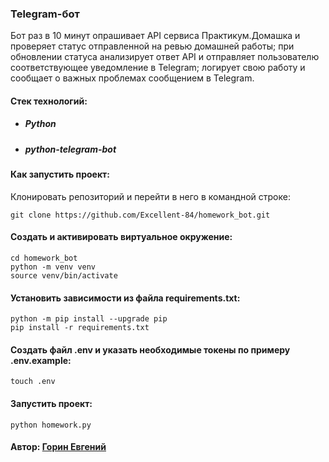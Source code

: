 ### Telegram-бот

Бот раз в 10 минут опрашивает API сервиса Практикум.Домашка и проверяет статус отправленной на ревью домашней работы;
при обновлении статуса анализирует ответ API и отправляет пользователю соответствующее уведомление в Telegram;
логирует свою работу и сообщает о важных проблемах сообщением в Telegram.

#### Стек технологий:
* ##### Python
* ##### python-telegram-bot

#### Как запустить проект:
Клонировать репозиторий и перейти в него в командной строке:
``` 
git clone https://github.com/Excellent-84/homework_bot.git
``` 

#### Cоздать и активировать виртуальное окружение:
``` 
cd homework_bot
python -m venv venv
source venv/bin/activate
``` 

#### Установить зависимости из файла requirements.txt:
``` 
python -m pip install --upgrade pip
pip install -r requirements.txt
``` 

#### Создать файл .env и указать необходимые токены по примеру .env.example:
``` 
touch .env
```

#### Запустить проект:
``` 
python homework.py
``` 

#### Автор: [Горин Евгений](https://github.com/Excellent-84)
